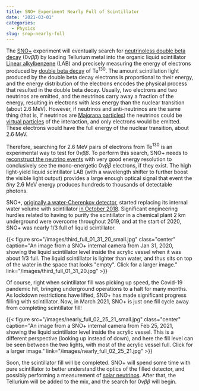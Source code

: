 ```yaml
---
title: SNO+ Experiment Nearly Full of Scintillator
date: '2021-03-01'
categories:
  - Physics
slug: snop-nearly-full
---
```


The [SNO+](https://falcon.phy.queensu.ca/SNO+/index.html) experiment will eventually search for [neutrinoless double beta decay](https://en.wikipedia.org/wiki/Double_beta_decay#Neutrinoless_double_beta_decay) ($0\nu\beta\beta$) by loading Tellurium metal into the organic liquid scintillator [Linear alkylbenzene](https://en.wikipedia.org/wiki/Linear_alkylbenzene) (LAB) and precisely measuring the energy of electrons produced by [double beta decay](https://en.wikipedia.org/wiki/Double_beta_decay) of Te$^{130}$.
The amount scintillation light produced by the double beta decay electrons is proportional to their energy, and the energy distribution of the electrons encodes the physical process that resulted in the double beta decay.
Usually, two electrons and two neutrinos are emitted, and the neutrinos carry away a fraction of the energy, resulting in electrons with _less_ energy than the nuclear transition (about 2.6 MeV).
However, if neutrinos and anti-neutrinos are the same thing (that is, if neutrinos are [Majorana particles](https://en.wikipedia.org/wiki/Majorana_fermion)) the neutrinos could be [virtual particles](https://en.wikipedia.org/wiki/Virtual_particle) of the interaction, and only electrons would be emitted.
These electrons would have the full energy of the nuclear transition, about 2.6 MeV. 

Therefore, searching for 2.6 MeV pairs of electrons from Te$^{130}$ is an experimental way to test for $0\nu\beta\beta$.
To perform this search, SNO+ needs to [reconstruct the neutrino events](/post/2020/12/14/reconstructing-neutrino-interactions/) with very good energy resolution to conclusively see the mono-energetic $0\nu\beta\beta$ electrons, if they exist. 
The high light-yield liquid scintillator LAB (with a wavelength shifter to further boost the visible light output) provides a large enough optical signal that event the _tiny_ 2.6 MeV energy produces hundreds to thousands of detectable photons. 


SNO+, [originally a water-Cherenkov detector](https://en.wikipedia.org/wiki/Sudbury_Neutrino_Observatory), started replacing its internal water volume with scintillator [in October 2018](https://physics.berkeley.edu/news-events/news/20181025/new-beginnings-for-sno-detector).
Significant engineering hurdles related to having to purify the scintillator in a chemical plant 2 km underground were overcome throughout 2019, and at the start of 2020, SNO+ was nearly 1/3 full of liquid scintillator.

{{< figure src="/images/third_full_01_31_20_small.jpg" class="center" caption="An image from a SNO+ internal camera from Jan 31, 2020, showing the liquid scintillator level inside the acrylic vessel when it was about 1/3 full. The liquid scintillator is lighter than water, and thus sits on top of the water in the space that looks \"empty\". Click for a larger image." link="/images/third_full_01_31_20.jpg" >}}

Of course, right when scintillator fill was picking up speed, the Covid-19 pandemic hit, bringing underground operations to a halt for many months.
As lockdown restrictions have lifted, SNO+ has made significant progress filling with scintillator.
Now, in March 2021, SNO+ is just one fill cycle away from completing scintillator fill!

{{< figure src="/images/nearly_full_02_25_21_small.jpg" class="center" caption="An image from a SNO+ internal camera from Feb 25, 2021, showing the liquid scintillator level inside the acrylic vessel. This is a different perspective (looking up instead of down), and here the fill level can be seen between the two lights, with most of the acrylic vessel full. Click for a larger image." link="/images/nearly_full_02_25_21.jpg" >}}

Soon, the scintillator fill will be completed.
SNO+ will spend some time with pure scintillator to better understand the optics of the filled detector, and possibly performing a measurement of [solar neutrinos](https://en.wikipedia.org/wiki/Solar_neutrino).
After that, the Tellurium will be added to the mix, and the search for $0\nu\beta\beta$ will begin.
